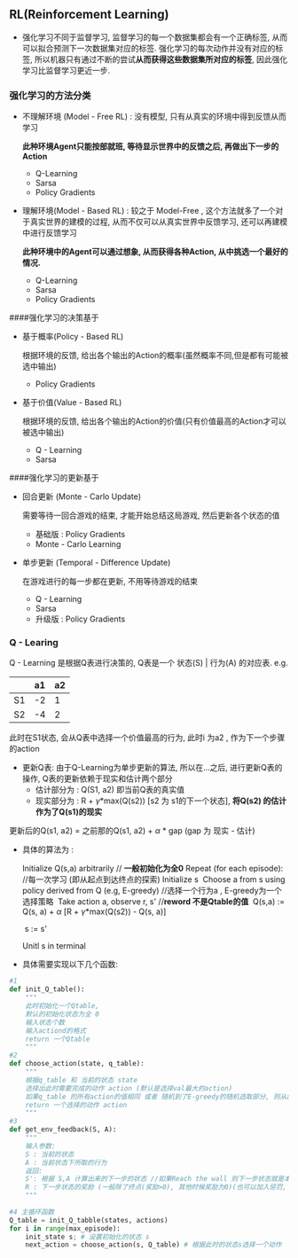 ## RL(Reinforcement Learning)

* 强化学习不同于监督学习, 监督学习的每一个数据集都会有一个正确标签, 从而可以拟合预测下一次数据集对应的标签. 强化学习的每次动作并没有对应的标签, 所以机器只有通过不断的尝试**从而获得这些数据集所对应的标签**, 因此强化学习比监督学习更近一步.



### 强化学习的方法分类

* 不理解环境 (Model - Free RL) : 没有模型, 只有从真实的环境中得到反馈从而学习

  **此种环境Agent只能按部就班, 等待显示世界中的反馈之后, 再做出下一步的Action**

  * Q-Learning 
  * Sarsa
  * Policy Gradients

* 理解环境(Model - Based RL) : 较之于 Model-Free , 这个方法就多了一个对于真实世界的建模的过程, 从而不仅可以从真实世界中反馈学习, 还可以再建模中进行反馈学习

  **此种环境中的Agent可以通过想象, 从而获得各种Action, 从中挑选一个最好的情况.**

  * Q-Learning 
  * Sarsa
  * Policy Gradients



####强化学习的决策基于

* 基于概率(Policy - Based RL)

  根据环境的反馈, 给出各个输出的Action的概率(虽然概率不同,但是都有可能被选中输出)

  * Policy Gradients

* 基于价值(Value - Based RL)

  根据环境的反馈, 给出各个输出的Action的价值(只有价值最高的Action才可以被选中输出)

  * Q - Learning
  * Sarsa


####强化学习的更新基于

* 回合更新 (Monte - Carlo Update)

  需要等待一回合游戏的结束, 才能开始总结这局游戏, 然后更新各个状态的值

  * 基础版 : Policy Gradients
  * Monte - Carlo Learning

* 单步更新 (Temporal - Difference Update)

  在游戏进行的每一步都在更新, 不用等待游戏的结束

  * Q - Learning
  * Sarsa
  * 升级版 : Policy Gradients



### Q - Learing

Q - Learning 是根据Q表进行决策的, Q表是一个 状态(S) | 行为(A) 的对应表. e.g.

|      | a1   | a2   |
| ---- | ---- | ---- |
| S1   | -2   | 1    |
| S2   | -4   | 2    |

此时在S1状态, 会从Q表中选择一个价值最高的行为, 此时i 为a2 , 作为下一个步骤的action

* 更新Q表: 由于Q-Learning为单步更新的算法, 所以在...之后, 进行更新Q表的操作, Q表的更新依赖于现实和估计两个部分
  * 估计部分为 : Q(S1, a2) 即当前Q表的真实值
  * 现实部分为 : R + $\gamma$*max(Q(s2))     [s2 为 s1的下一个状态], **将Q(s2) 的估计作为了Q(s1)的现实**

更新后的Q(s1, a2) = 之前那的Q(s1, a2) + $\alpha$ * gap (gap 为 现实 - 估计) 

* 具体的算法为 : 

  Initialize Q(s,a) arbitrarily	//  **一般初始化为全0**
  Repeat (for each episode):	//每一次学习 (即从起点到达终点的探索)
  ​	Initialize s 
  ​	Choose a from s using policy derived from Q (e.g, E-greedy)  //选择一个行为a ,  E-greedy为一个选择策略 
  ​	Take action a, observe r, s'    //**reword 不是Qtable的值**
  ​	Q(s,a) := Q(s, a) + $\alpha$ [R + $\gamma$*max(Q(s2))  - Q(s, a)]

  ​	 s := s'

  Unitl s in terminal 

* 具体需要实现以下几个函数: 

~~~python
#1 
def init_Q_table():
    """
    此时初始化一个Qtable, 
    默认的初始化状态为全 0 
    输入状态个数
    输入actiond的格式
    return 一个Qtable
    """
#2
def choose_action(state, q_table):
    """
    根据q_table 和 当前的状态 state
    选择出此时需要完成的动作 action (默认是选择val最大的action)
    如果q_table 的所有action的值相同 或者 随机到了E-greedy的随机选取部分, 则从action中随机选一个
    return 一个选择的动作 action
    """
#3
def get_env_feedback(S, A):
    """
    输入参数:
	S : 当前的状态
	A : 当前状态下所取的行为
    返回:
    S': 根据 S,A 计算出来的下一步的状态 //如果Reach the wall 则下一步状态就是本身
    R : 下一步状态的奖励 (一般除了终点(奖励>0), 其他时候奖励为0)(也可以加入惩罚, 为负数)
    """
    
#4 主循环函数
Q_table = init_Q_tabble(states, actions)
for i in range(max_episode):
    init_state s; # 设置初始化的状态 s
   	next_action = choose_action(s, Q_table) # 根据此时的状态s选择一个动作
    
    
    


~~~





















